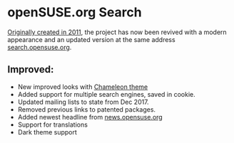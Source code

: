 # openSUSE.org Search

[Originally created in 2011](https://github.com/openSUSE/searchPage), the project has now been revived with a modern appearance and an updated version at the same address [search.opensuse.org](https://search.opensuse.org).

## Improved:

 * New improved looks with [Chameleon theme](https://github.com/openSUSE/opensuse-theme-chameleon)
 * Added support for multiple search engines, saved in cookie.
 * Updated mailing lists to state from Dec 2017.
 * Removed previous links to patented packages.
 * Added newest headline from [news.opensuse.org](https://news.opensuse.org)
 * Support for translations
 * Dark theme support
